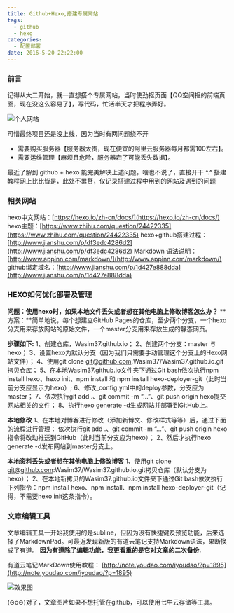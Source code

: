 ```yaml
---
title: Github+Hexo,搭建专属网站
tags:
  - github
  - hexo
categories:
  - 配置部署
date: 2016-5-20 22:22:00
---
```


### 前言
记得从大二开始，就一直想搭个专属网站，当时使劲抠页面【QQ空间抠的前端页面，现在没这么容易了】，写代码，忙活半天才把程序弄好。

![个人网站](2.png)

可惜最终项目还是没上线，因为当时有两问题绕不开
- 需要购买服务器【服务器太贵，现在便宜的阿里云服务器每月都需100左右】。
- 需要运维管理【麻烦且危险，服务器宕了可能丢失数据】。

最近了解到 github + hexo 能完美解决上述问题，啥也不说了，直接开干 ^.^
搭建教程网上比比皆是，此处不累赘，仅记录搭建过程中用到的网站及遇到的问题

### 相关网站
hexo中文网站：[https://hexo.io/zh-cn/docs/](https://hexo.io/zh-cn/docs/)  
hexo主题：[https://www.zhihu.com/question/24422335](https://www.zhihu.com/question/24422335)
hexo+github搭建过程：[http://www.jianshu.com/p/df3edc4286d2](http://www.jianshu.com/p/df3edc4286d2)
Markdown 语法说明：[http://www.appinn.com/markdown/](http://www.appinn.com/markdown/)
github绑定域名：[http://www.jianshu.com/p/1d427e888dda](http://www.jianshu.com/p/1d427e888dda)  


### HEXO如何优化部署及管理
**问题：使用hexo时，如果本地文件丢失或者想在其他电脑上修改博客怎么办？**
**方案：**简单地说，每个想建立GitHub Pages的仓库，至少两个分支，一个hexo分支用来存放网站的原始文件，一个master分支用来存放生成的静态网页。  

<!-- more -->

**步骤如下:**
1、创建仓库，Wasim37.github.io；
2、创建两个分支：master 与 hexo；
3、设置hexo为默认分支（因为我们只需要手动管理这个分支上的Hexo网站文件）；
4、使用git clone git@github.com:Wasim37/Wasim37.github.io.git拷贝仓库；
5、在本地Wasim37.github.io文件夹下通过Git bash依次执行npm install hexo、hexo init、npm install 和 npm install hexo-deployer-git（此时当前分支应显示为hexo）;
6、修改_config.yml中的deploy参数，分支应为master；
7、依次执行git add .、git commit -m “…”、git push origin hexo提交网站相关的文件；
8、执行hexo generate -d生成网站并部署到GitHub上。

**本地修改**
1、在本地对博客进行修改（添加新博文、修改样式等等）后，通过下面的流程进行管理：
依次执行git add .、git commit -m “…”、git push origin hexo指令将改动推送到GitHub（此时当前分支应为hexo）；
2、然后才执行hexo generate -d发布网站到master分支上。

**本地资料丢失或者想在其他电脑上修改博客**
1、使用git clone git@github.com:Wasim37/Wasim37.github.io.git拷贝仓库（默认分支为hexo）；
2、在本地新拷贝的Wasim37.github.io文件夹下通过Git bash依次执行下列指令：npm install hexo、npm install、npm install hexo-deployer-git（记得，不需要hexo init这条指令）。

### 文章编辑工具
文章编辑工具一开始我使用的是subline，但因为没有快捷键及预览功能，后来选择了MarkdownPad。可最近发现新版的有道云笔记支持Markdown语法，果断换成了有道。
**因为有道除了编辑功能，我更看重的是它对文章的二次备份.** 

有道云笔记MarkDown使用教程： [http://note.youdao.com/iyoudao/?p=1895](http://note.youdao.com/iyoudao/?p=1895)

![效果图](1.png)

(⊙o⊙)对了，文章图片如果不想托管在github，可以使用七牛云存储等工具。